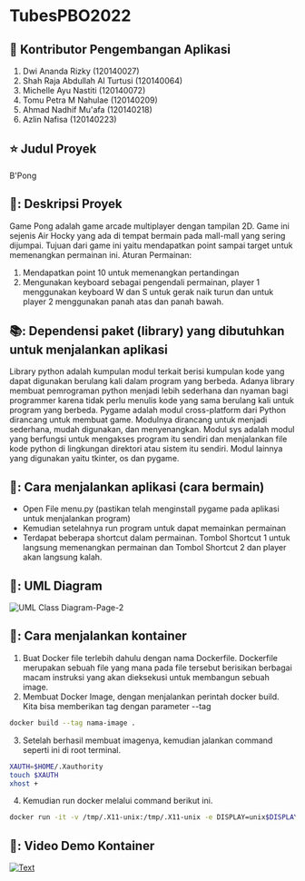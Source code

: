 # TubesPBO2022

## 🔖 Kontributor Pengembangan Aplikasi
1. Dwi Ananda Rizky (120140027)
2. Shah Raja Abdullah Al Turtusi (120140064)
3. Michelle Ayu Nastiti (120140072)
4. Tomu Petra M Nahulae (120140209)
5. Ahmad Nadhif Mu'afa (120140218)
6. Azlin Nafisa (120140223)

## ⭐ Judul Proyek
B'Pong

## 📖: Deskripsi Proyek
Game Pong adalah game arcade multiplayer dengan tampilan 2D. Game ini sejenis Air Hocky yang ada di tempat bermain pada mall-mall yang sering dijumpai. Tujuan dari game ini yaitu mendapatkan point sampai target untuk memenangkan permainan ini.
Aturan Permainan:
1. Mendapatkan point 10 untuk memenangkan pertandingan
2. Mengunakan keyboard sebagai pengendali permainan, player 1 menggunakan keyboard W dan S untuk gerak naik turun dan untuk player 2 menggunakan panah atas dan panah bawah.

## 📚: Dependensi paket (library) yang dibutuhkan untuk menjalankan aplikasi
Library python adalah kumpulan modul terkait berisi kumpulan kode yang dapat digunakan berulang kali dalam program yang berbeda. Adanya library membuat pemrograman python menjadi lebih sederhana dan nyaman bagi programmer karena tidak perlu menulis kode yang sama berulang kali untuk program yang berbeda. Pygame adalah modul cross-platform dari Python dirancang untuk membuat game. Modulnya dirancang untuk menjadi sederhana, mudah digunakan, dan menyenangkan. Modul sys adalah modul yang berfungsi untuk mengakses program itu sendiri dan menjalankan file kode python di lingkungan direktori atau sistem itu sendiri. Modul lainnya yang digunakan yaitu tkinter, os dan pygame. 

## 📖: Cara menjalankan aplikasi (cara bermain)
- Open File menu.py (pastikan telah menginstall pygame pada aplikasi untuk menjalankan program)
- Kemudian setelahnya run program untuk dapat memainkan permainan
- Terdapat beberapa shortcut dalam permainan. Tombol Shortcut 1 untuk langsung memenangkan permainan dan Tombol Shortcut 2 dan player akan langsung kalah.

## 📖: UML Diagram
![UML Class Diagram-Page-2](https://user-images.githubusercontent.com/103347734/171573095-126bb6b5-5b65-45dd-8ed4-a9e4f0c483da.jpg)

## 📖: Cara menjalankan kontainer
1. Buat Docker file terlebih dahulu dengan nama Dockerfile. Dockerfile merupakan sebuah file yang mana pada file tersebut berisikan berbagai macam instruksi yang akan dieksekusi untuk membangun sebuah image.
2. Membuat Docker Image, dengan menjalankan perintah docker build. Kita bisa memberikan tag dengan parameter --tag 
```bash
docker build --tag nama-image .
  ```
3. Setelah berhasil membuat imagenya, kemudian jalankan command seperti ini di root terminal.
```bash
XAUTH=$HOME/.Xauthority
touch $XAUTH
xhost +
  ```
4. Kemudian run docker melalui command berikut ini.
```bash
docker run -it -v /tmp/.X11-unix:/tmp/.X11-unix -e DISPLAY=unix$DISPLAY --device /dev/snd nama-image
  ```
## 📖: Video Demo Kontainer  
[![Text](https://img.youtube.com/vi/u1NzZxhdQX8/0.jpg)](https://www.youtube.com/watch?v=u1NzZxhdQX8)
